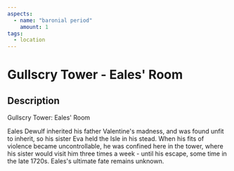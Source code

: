 ```yaml
---
aspects: 
  - name: "baronial period"
    amount: 1
tags:
  - location
---
```


# Gullscry Tower - Eales' Room

## Description
Gullscry Tower: Eales' Room

Eales Dewulf inherited his father Valentine's madness, and was found unfit to inherit, so his sister Eva held the Isle in his stead. When his fits of violence became uncontrollable, he was confined here in the tower, where his sister would visit him three times a week - until his escape, some time in the late 1720s. Eales's ultimate fate remains unknown.

